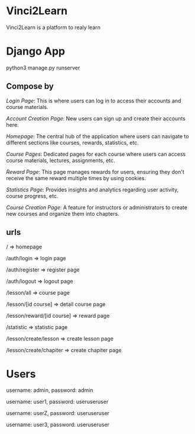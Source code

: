 # Vinci2Learn

Vinci2Learn is a platform to realy learn

# Django App

python3 manage.py runserver

## Compose by

*Login Page*: This is where users can log in to access their accounts and course materials.

*Account Creation Page*: New users can sign up and create their accounts here.

*Homepage*: The central hub of the application where users can navigate to different sections like courses, rewards, statistics, etc.

*Course Pages*: Dedicated pages for each course where users can access course materials, lectures, assignments, etc.

*Reward Page*: This page manages rewards for users, ensuring they don't receive the same reward multiple times by using cookies.

*Statistics Page*: Provides insights and analytics regarding user activity, course progress, etc.

*Course Creation Page*: A feature for instructors or administrators to create new courses and organize them into chapters.

## urls

/ => homepage

/auth/login => login page

/auth/register => register page

/auth/logout => logout page

/lesson/all => course page

/lesson/[id course] => detail course page

/lesson/reward/[id course] => reward page

/statistic => statistic page

/lesson/create/lesson => create lesson page

/lesson/create/chapiter => create chapiter page

# Users

username: admin, password: admin

username: user1, password: useruseruser

username: userZ, password: useruseruser

username: user3, password: useruseruser
